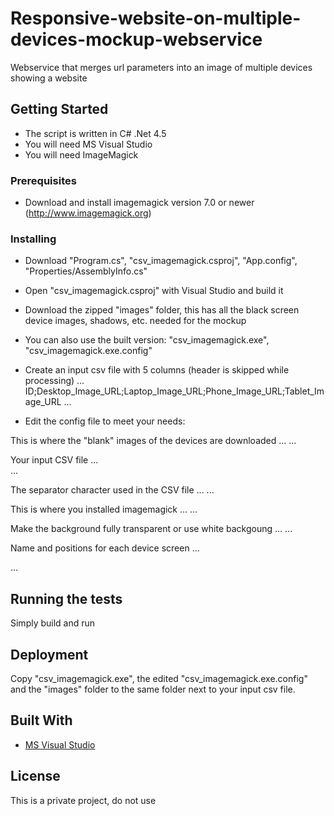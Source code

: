# Responsive-website-on-multiple-devices-mockup-webservice
Webservice that merges url parameters into an image of multiple devices showing a website

## Getting Started

- The script is written in C# .Net 4.5
- You will need MS Visual Studio
- You will need ImageMagick

### Prerequisites

- Download and install imagemagick version 7.0 or newer (http://www.imagemagick.org)

### Installing

- Download "Program.cs", "csv_imagemagick.csproj", "App.config", "Properties/AssemblyInfo.cs"
- Open "csv_imagemagick.csproj" with Visual Studio and build it
- Download the zipped "images" folder, this has all the black screen device images, shadows, etc. needed for the mockup

- You can also use the built version: "csv_imagemagick.exe", "csv_imagemagick.exe.config"

- Create an input csv file with 5 columns (header is skipped while processing)
...
ID;Desktop_Image_URL;Laptop_Image_URL;Phone_Image_URL;Tablet_Image_URL
...

- Edit the config file to meet your needs:

This is where the "blank" images of the devices are downloaded
...
 <add key="ImagesFolder" value="images"></add>
...

Your input CSV file
...
<add key="InputFilePath" value="Devicemockup_Input.csv"></add>    
...

The separator character used in the CSV file
...
<add key="CSVseparator" value=";"></add>
...

This is where you installed imagemagick
...
<add key="ImageMagickPath" value="c:\Program Files\ImageMagick-7.0.3-Q8"></add>
...

Make the background fully transparent or use white backgoung
...
<add key="TransparentBackgroud" value="true"></add> 
...

Name and positions for each device screen
...
<add key="img1_name" value="Laptop" />


<add key="img1_screen_x" value="205" />

<add key="img1_screen_y" value="61" />

<add key="img1_screen_w" value="1306" />
<add key="img1_screen_h" value="817" />

<add key="img1_global_pos_x" value="2156" />
<add key="img1_global_pos_y" value="1002" />

<add key="img1_shadow_x" value="1734" />
<add key="img1_shadow_y" value="1012" />
...



## Running the tests

Simply build and run

## Deployment

Copy "csv_imagemagick.exe", the edited "csv_imagemagick.exe.config" and the "images" folder to the same folder next to your input csv file.

## Built With

* [MS Visual Studio](https://www.visualstudio.com)

## License

This is a private project, do not use

